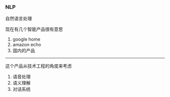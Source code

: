 ### NLP
自然语言处理

现在有几个智能产品很有意思
1. google home
2. amazon echo
3. 国内的产品

---

这个产品从技术工程的角度来考虑
1. 语音处理
2. 语义理解
3. 对话系统


